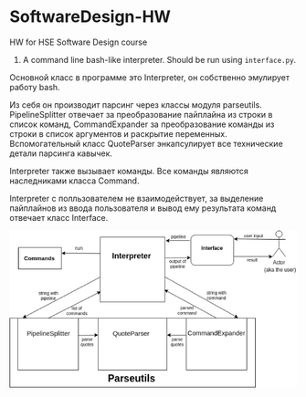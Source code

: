 # SoftwareDesign-HW
HW for HSE Software Design course

1. A command line bash-like interpreter. Should be run using `interface.py`.

Основной класс в программе это Interpreter, он собственно эмулирует работу bash.

Из себя он производит парсинг через классы модуля parseutils. PipelineSplitter отвечает за преобразование пайплайна из строки в список команд, CommandExpander за преобразование команды из строки в список аргументов и раскрытие переменных. Вспомогательный класс QuoteParser энкапсулирует все технические детали парсинга кавычек.

Interpreter также вызывает команды. Все команды являются наследниками класса Command.

Interpreter с полльзователем не взаимодействует, за выделение пайплайнов из ввода пользователя и вывод ему результата команд отвечает класс Interface.

![Architecture](cli/docs/diagram.png?raw=true)
